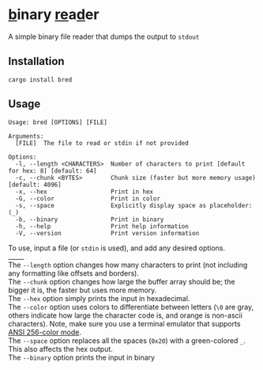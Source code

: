 # <ins>b</ins>inary <ins>re</ins>a<ins>d</ins>er
A simple binary file reader that dumps the output to `stdout`

## Installation
`cargo install bred`

## Usage
```
Usage: bred [OPTIONS] [FILE]

Arguments:
  [FILE]  The file to read or stdin if not provided

Options:
  -l, --length <CHARACTERS>  Number of characters to print [default for hex: 8] [default: 64]
  -c, --chunk <BYTES>        Chunk size (faster but more memory usage) [default: 4096]
  -x, --hex                  Print in hex
  -G, --color                Print in color
  -s, --space                Explicitly display space as placeholder: (_)
  -b, --binary               Print in binary
  -h, --help                 Print help information
  -V, --version              Print version information
```

To use, input a file (or `stdin` is used), and add any desired options.
<br>_____ 
<br>The `--length` option changes how many characters to print (not including any formatting like offsets and borders). 
<br>The `--chunk` option changes how large the buffer array should be; the bigger it is, the faster but uses more memory. 
<br>The `--hex` option simply prints the input in hexadecimal. 
<br>The `--color` option uses colors to differentiate between letters (`\0` are gray, others indicate how large the character code is, and orange is non-ascii characters). Note, make sure you use a terminal emulator that supports <ins>ANSI 256-color mode</ins>.
<br>The `--space` option replaces all the spaces (`0x20`) with a green-colored `_`. This also affects the hex output.
<br>The `--binary` option prints the input in binary